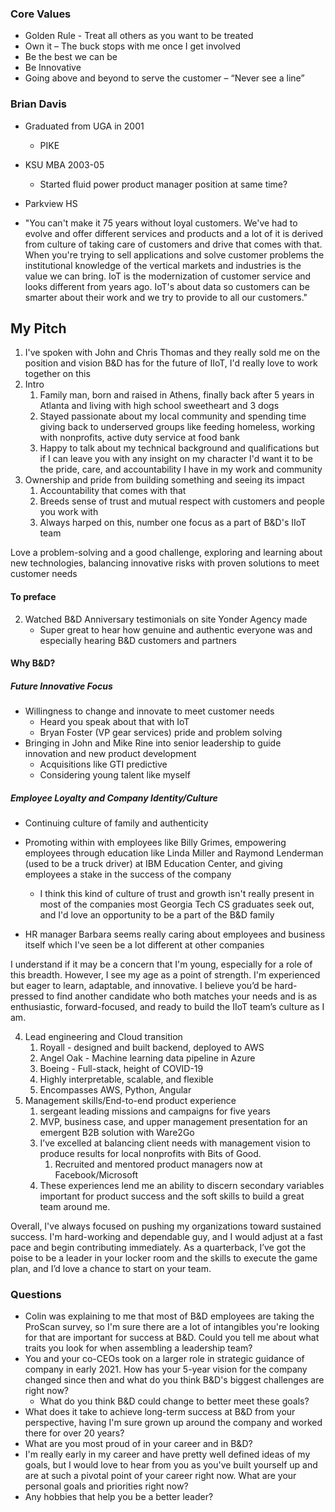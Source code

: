 ### Core Values
- Golden Rule - Treat all others as you want to be treated
- Own it – The buck stops with me once I get involved
- Be the best we can be
- Be Innovative
- Going above and beyond to serve the customer – “Never see a line”

### Brian Davis
- Graduated from UGA in 2001
	- PIKE
- KSU MBA 2003-05
	- Started fluid power product manager position at same time?
- Parkview HS

- "You can't make it 75 years without loyal customers. We've had to evolve and offer different services and products and a lot of it is derived from culture of taking care of customers and drive that comes with that. When you're trying to sell applications and solve customer problems the institutional knowledge of the vertical markets and industries is the value we can bring. IoT is the modernization of customer service and looks different from years ago. IoT's about data so customers can be smarter about their work and we try to provide to all our customers."


## My Pitch

1. I've spoken with John and Chris Thomas and they really sold me on the position and vision B&D has for the future of IIoT, I'd really love to work together on this
3. Intro
	1. Family man, born and raised in Athens, finally back after 5 years in Atlanta and living with high school sweetheart and 3 dogs
	2. Stayed passionate about my local community and spending time giving back to underserved groups like feeding homeless, working with nonprofits, active duty service at food bank
	3. Happy to talk about my technical background and qualifications but if I can leave you with any insight on my character I'd want it to be the pride, care, and accountability I have in my work and community
4. Ownership and pride from building something and seeing its impact
	1. Accountability that comes with that
	2. Breeds sense of trust and mutual respect with customers and people you work with
	3. Always harped on this, number one focus as a part of B&D's IIoT team

Love a problem-solving and a good challenge, exploring and learning about new technologies, balancing innovative risks with proven solutions to meet customer needs

#### To preface
2. Watched B&D Anniversary testimonials on site Yonder Agency made
	- Super great to hear how genuine and authentic everyone was and especially hearing B&D customers and partners 

#### Why B&D?
##### Future Innovative Focus
- Willingness to change and innovate to meet customer needs
	- Heard you speak about that with IoT
	- Bryan Foster (VP gear services) pride and problem solving
- Bringing in John and Mike Rine into senior leadership to guide innovation and new product development
	- Acquisitions like GTI predictive
	- Considering young talent like myself

##### Employee Loyalty and Company Identity/Culture
- Continuing culture of family and authenticity
- Promoting within with employees like Billy Grimes, empowering employees through education like Linda Miller and Raymond Lenderman (used to be a truck driver) at IBM Education Center, and giving employees a stake in the success of the company
	- I think this kind of culture of trust and growth isn't really present in most of the companies most Georgia Tech CS graduates seek out, and I'd love an opportunity to be a part of the B&D family

- HR manager Barbara seems really caring about employees and business itself which I've seen be a lot different at other companies

I understand if it may be a concern that I'm young, especially for a role of this breadth. However, I see my age as a point of strength. I'm experienced but eager to learn, adaptable, and innovative. I believe you’d be hard-pressed to find another candidate who both matches your needs and is as enthusiastic, forward-focused, and ready to build the IIoT team’s culture as I am.

4. Lead engineering and Cloud transition
	1. Royall - designed and built backend, deployed to AWS
	2. Angel Oak - Machine learning data pipeline in Azure
	3. Boeing - Full-stack, height of COVID-19
	4. Highly interpretable, scalable, and flexible
	5. Encompasses AWS, Python, Angular
6. Management skills/End-to-end product experience
	1. sergeant leading missions and campaigns for five years
	2. MVP, business case, and upper management presentation for an emergent B2B solution with Ware2Go
	3. I’ve excelled at balancing client needs with management vision to produce results for local nonprofits with Bits of Good. 
		1. Recruited and mentored product managers now at Facebook/Microsoft
	4. These experiences lend me an ability to discern secondary variables important for product success and the soft skills to build a great team around me.

Overall, I've always focused on pushing my organizations toward sustained success. I'm hard-working and dependable guy, and I would adjust at a fast pace and begin contributing immediately. As a quarterback, I’ve got the poise to be a leader in your locker room and the skills to execute the game plan, and I’d love a chance to start on your team.

### Questions
- Colin was explaining to me that most of B&D employees are taking the ProScan survey, so I'm sure there are a lot of intangibles you're looking for that are important for success at B&D. Could you tell me about what traits you look for when assembling a leadership team?
- You and your co-CEOs took on a larger role in strategic guidance of company in early 2021. How has your 5-year vision for the company changed since then and what do you think B&D's biggest challenges are right now?
	- What do you think B&D could change to better meet these goals?
- What does it take to achieve long-term success at B&D from your perspective, having I'm sure grown up around the company and worked there for over 20 years?
- What are you most proud of in your career and in B&D?
- I'm really early in my career and have pretty well defined ideas of my goals, but I would love to hear from you as you've built yourself up and are at such a pivotal point of your career right now. What are your personal goals and priorities right now?
- Any hobbies that help you be a better leader?